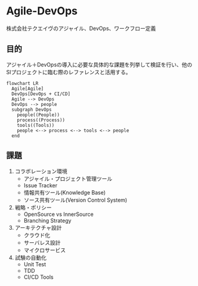 # Agile-DevOps
株式会社テクエイヴのアジャイル、DevOps、ワークフロー定義

## 目的
アジャイル＋DevOpsの導入に必要な具体的な課題を列挙して検証を行い、他のSIプロジェクトに臨む際のレファレンスと活用する。

```mermaid
flowchart LR
  Agile[Agile]
  DevOps[DevOps + CI/CD]
  Agile --> DevOps
  DevOps --> people
  subgraph DevOps 
    people((People))
    process((Process))
    tools((Tools))
    people <--> process <--> tools <--> people
  end
```

## 課題
1. コラボレーション環境
   - アジャイル・プロジェクト管理ツール
   - Issue Tracker
   - 情報共有ツール(Knowledge Base)
   - ソース共有ツール(Version Control System)
2. 戦略・ポリシー
   - OpenSource vs InnerSource
   - Branching Strategy
3. アーキテクチャ設計
   - クラウド化
   - サーバレス設計
   - マイクロサービス
4. 試験の自動化
   - Unit Test
   - TDD
   - CI/CD Tools
